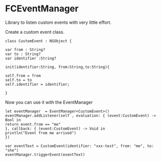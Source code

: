 # FCEventManager
Library to listen custom events with very little effort.


Create a custom event class.
```
class CustomEvent : NSObject {

var from : String?
var to : String?
var identifier :String?

init(identifier:String, from:String,to:String){

self.from = from
self.to = to
self.identifier = identifier;

}

```


Now you can use it with the EventManager

```
let eventManager  = EventManager<CustomEvent>()
eventManager.addListener(self , evaluation: { (event:CustomEvent) -> Bool in
return event.from == "me"
}, callback: { (event:CustomEvent) -> Void in
println("Event from me arrived")
})

var eventText = CustomEvent(identifier: "xxx-test", from: "me", to: "she")
eventManager.triggerEvent(eventText)
```
